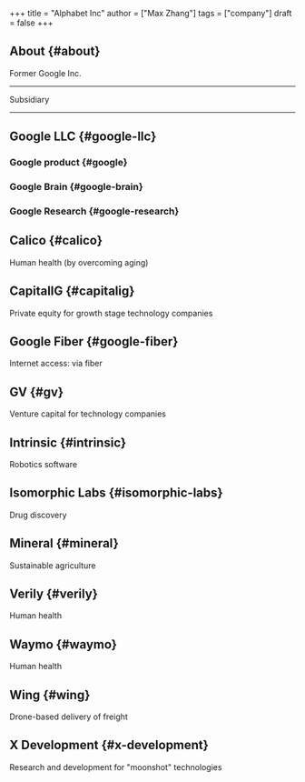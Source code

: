 +++
title = "Alphabet Inc"
author = ["Max Zhang"]
tags = ["company"]
draft = false
+++

## About {#about}

Former Google Inc.

---

Subsidiary

---


## Google LLC {#google-llc}


### Google <span class="tag"><span class="product">product</span></span> {#google}


### Google Brain {#google-brain}


### Google Research {#google-research}


## Calico {#calico}

Human health (by overcoming aging)


## CapitalIG {#capitalig}

Private equity for growth stage technology companies


## Google Fiber {#google-fiber}

Internet access: via fiber


## GV {#gv}

Venture capital for technology companies


## Intrinsic {#intrinsic}

Robotics software


## Isomorphic Labs {#isomorphic-labs}

Drug discovery


## Mineral {#mineral}

Sustainable agriculture


## Verily {#verily}

Human health


## Waymo {#waymo}

Human health


## Wing {#wing}

Drone-based delivery of freight


## X Development {#x-development}

Research and development for "moonshot" technologies
